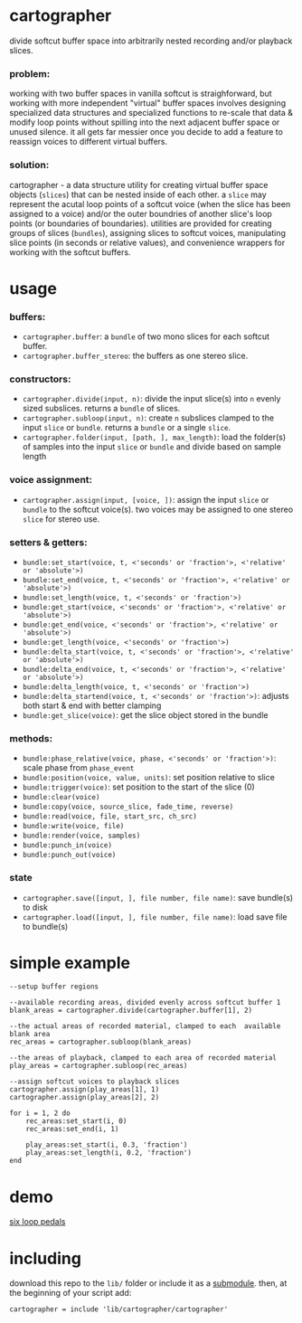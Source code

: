 # cartographer

divide softcut buffer space into arbitrarily nested recording and/or playback slices.

### problem:

working with two buffer spaces in vanilla softcut is straighforward, but working with more independent "virtual" buffer spaces involves designing specialized data structures and specialized functions to re-scale that data & modify loop points without spilling into the next adjacent buffer space or unused silence. it all gets far messier once you decide to add a feature to reassign voices to different virtual buffers.

### solution:

cartographer - a data structure utility for creating virtual buffer space objects (`slices`) that can be nested inside of each other. a `slice` may represent the acutal loop points of a softcut voice (when the slice has been assigned to a voice) and/or the outer boundries of another slice's loop points (or boundaries of boundaries). utilities are provided for creating groups of slices (`bundles`), assigning slices to softcut voices, manipulating slice points (in seconds or relative values), and convenience wrappers for working with the softcut buffers. 

# usage

### buffers:
- `cartographer.buffer`: a `bundle` of two mono slices for each softcut buffer.
- `cartographer.buffer_stereo`: the buffers as one stereo slice.

### constructors:
- `cartographer.divide(input, n)`: divide the input slice(s) into `n` evenly sized subslices. returns a `bundle` of slices.
- `cartographer.subloop(input, n)`: create `n` subslices clamped to the input `slice` or `bundle`. returns a `bundle` or a single `slice`.
- `cartographer.folder(input, [path, ], max_length)`: load the folder(s) of samples into the input `slice` or `bundle` and divide based on sample length

### voice assignment:
- `cartographer.assign(input, [voice, ])`: assign the input `slice` or `bundle` to the softcut voice(s). two voices may be assigned to one stereo `slice` for stereo use.

### setters & getters:
- `bundle:set_start(voice, t, <'seconds' or 'fraction'>, <'relative' or 'absolute'>)` 
- `bundle:set_end(voice, t, <'seconds' or 'fraction'>, <'relative' or 'absolute'>)` 
- `bundle:set_length(voice, t, <'seconds' or 'fraction'>)` 
- `bundle:get_start(voice, <'seconds' or 'fraction'>, <'relative' or 'absolute'>)` 
- `bundle:get_end(voice, <'seconds' or 'fraction'>, <'relative' or 'absolute'>)` 
- `bundle:get_length(voice, <'seconds' or 'fraction'>)`
- `bundle:delta_start(voice, t, <'seconds' or 'fraction'>, <'relative' or 'absolute'>)` 
- `bundle:delta_end(voice, t, <'seconds' or 'fraction'>, <'relative' or 'absolute'>)` 
- `bundle:delta_length(voice, t, <'seconds' or 'fraction'>)`
- `bundle:delta_startend(voice, t, <'seconds' or 'fraction'>)`: adjusts both start & end with better clamping
- `bundle:get_slice(voice)`: get the slice object stored in the bundle

### methods:
- `bundle:phase_relative(voice, phase, <'seconds' or 'fraction'>)`: scale phase from `phase_event`
- `bundle:position(voice, value, units)`: set position relative to slice
- `bundle:trigger(voice)`: set position to the start of the slice (0)
- `bundle:clear(voice)`
- `bundle:copy(voice, source_slice, fade_time, reverse)`
- `bundle:read(voice, file, start_src, ch_src)`
- `bundle:write(voice, file)`
- `bundle:render(voice, samples)`
- `bundle:punch_in(voice)`
- `bundle:punch_out(voice)`

### state

- `cartographer.save([input, ], file number, file name)`: save bundle(s) to disk
- `cartographer.load([input, ], file number, file name)`: load save file to bundle(s)

# simple example
```
--setup buffer regions

--available recording areas, divided evenly across softcut buffer 1
blank_areas = cartographer.divide(cartographer.buffer[1], 2)

--the actual areas of recorded material, clamped to each  available blank area
rec_areas = cartographer.subloop(blank_areas)

--the areas of playback, clamped to each area of recorded material
play_areas = cartographer.subloop(rec_areas)

--assign softcut voices to playback slices
cartographer.assign(play_areas[1], 1)
cartographer.assign(play_areas[2], 2)

for i = 1, 2 do
    rec_areas:set_start(i, 0)
    rec_areas:set_end(i, 1)

    play_areas:set_start(i, 0.3, 'fraction')
    play_areas:set_length(i, 0.2, 'fraction')
end
```

# demo

[six loop pedals](https://github.com/andr-ew/cartographer_demo)

# including

download this repo to the `lib/` folder or include it as a [submodule](https://github.blog/2016-02-01-working-with-submodules/). then, at the beginning of your script add:
```
cartographer = include 'lib/cartographer/cartographer'
```
